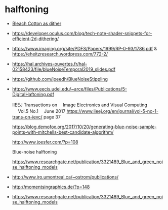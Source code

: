 # halftoning

* [Bleach Cotton as dither](https://www.instagram.com/p/B6U5ONABXjI/)
* https://developer.oculus.com/blog/tech-note-shader-snippets-for-efficient-2d-dithering/
* https://www.imaging.org/site/PDFS/Papers/1999/RP-0-93/1786.pdf & https://eheitzresearch.wordpress.com/772-2/
* https://hal.archives-ouvertes.fr/hal-02158423/file/blueNoiseTemporal2019_slides.pdf
* https://github.com/joeedh/BlueNoiseStippling

* https://www.eecis.udel.edu/~arce/files/Publications/5-DigitalHaftoning.pdf

  IIEEJ Transactions on
 　Image Electronics and Visual Computing
　 Vol.5 No.1 　June 2017
   https://www.iieej.org/en/journal/vol-5-no-1-trans-on-ievc/ page 37
   
   
   https://blog.demofox.org/2017/10/20/generating-blue-noise-sample-points-with-mitchells-best-candidate-algorithm/
   
   http://www.joesfer.com/?p=108
   
   Blue-noise halftoning
   
   https://www.researchgate.net/publication/3321489_Blue_and_green_noise_halftoning_models


* http://www.iro.umontreal.ca/~ostrom/publications/
* http://momentsingraphics.de/?p=148
* https://www.researchgate.net/publication/3321489_Blue_and_green_noise_halftoning_models
